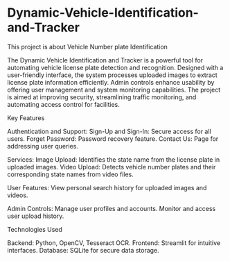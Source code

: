 # Dynamic-Vehicle-Identification-and-Tracker
This project is about Vehicle Number plate Identification

The Dynamic Vehicle Identification and Tracker is a powerful tool for automating vehicle license plate detection and recognition. Designed with a user-friendly interface, the system processes uploaded images to extract license plate information efficiently. Admin controls enhance usability by offering user management and system monitoring capabilities. The project is aimed at improving security, streamlining traffic monitoring, and automating access control for facilities.

Key Features

Authentication and Support:
Sign-Up and Sign-In: Secure access for all users.
Forget Password: Password recovery feature.
Contact Us: Page for addressing user queries.

Services:
Image Upload: Identifies the state name from the license plate in uploaded images.
Video Upload: Detects vehicle number plates and their corresponding state names from video files.

User Features:
View personal search history for uploaded images and videos.

Admin Controls:
Manage user profiles and accounts.
Monitor and access user upload history.

Technologies Used

Backend: Python, OpenCV, Tesseract OCR.
Frontend: Streamlit for intuitive interfaces.
Database: SQLite for secure data storage.
